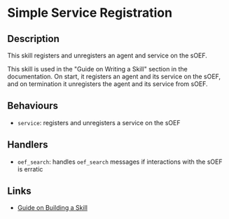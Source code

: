 # Simple Service Registration

## Description

This skill registers and unregisters an agent and service on the sOEF.

This skill is used in the "Guide on Writing a Skill" section in the documentation. On start, it registers an agent and its service on the sOEF, and on termination it unregisters the agent and its service from sOEF.

## Behaviours

- `service`: registers and unregisters a service on the sOEF 

## Handlers

- `oef_search`: handles `oef_search` messages if interactions with the sOEF is erratic

## Links

- <a href="https://docs.fetch.ai/aea/skill-guide/" target="_blank">Guide on Building a Skill</a>
